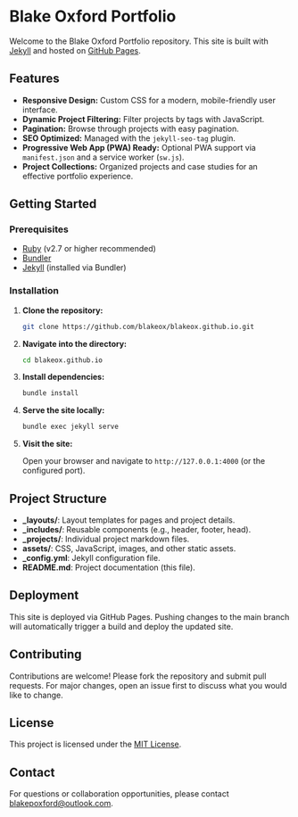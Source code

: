 # Blake Oxford Portfolio

Welcome to the Blake Oxford Portfolio repository. This site is built with [Jekyll](https://jekyllrb.com/) and hosted on [GitHub Pages](https://pages.github.com/).

## Features

- **Responsive Design:** Custom CSS for a modern, mobile-friendly user interface.
- **Dynamic Project Filtering:** Filter projects by tags with JavaScript.
- **Pagination:** Browse through projects with easy pagination.
- **SEO Optimized:** Managed with the `jekyll-seo-tag` plugin.
- **Progressive Web App (PWA) Ready:** Optional PWA support via `manifest.json` and a service worker (`sw.js`).
- **Project Collections:** Organized projects and case studies for an effective portfolio experience.

## Getting Started

### Prerequisites

- [Ruby](https://www.ruby-lang.org/en/) (v2.7 or higher recommended)
- [Bundler](https://bundler.io/)
- [Jekyll](https://jekyllrb.com/) (installed via Bundler)

### Installation

1. **Clone the repository:**

   ```bash
   git clone https://github.com/blakeox/blakeox.github.io.git
   ```

2. **Navigate into the directory:**

   ```bash
   cd blakeox.github.io
   ```

3. **Install dependencies:**

   ```bash
   bundle install
   ```

4. **Serve the site locally:**

   ```bash
   bundle exec jekyll serve
   ```

5. **Visit the site:**

   Open your browser and navigate to `http://127.0.0.1:4000` (or the configured port).

## Project Structure

- **_layouts/**: Layout templates for pages and project details.
- **_includes/**: Reusable components (e.g., header, footer, head).
- **_projects/**: Individual project markdown files.
- **assets/**: CSS, JavaScript, images, and other static assets.
- **_config.yml**: Jekyll configuration file.
- **README.md**: Project documentation (this file).

## Deployment

This site is deployed via GitHub Pages. Pushing changes to the main branch will automatically trigger a build and deploy the updated site.

## Contributing

Contributions are welcome! Please fork the repository and submit pull requests. For major changes, open an issue first to discuss what you would like to change.

## License

This project is licensed under the [MIT License](LICENSE).

## Contact

For questions or collaboration opportunities, please contact [blakepoxford@outlook.com](mailto:blakepoxford@outlook.com).